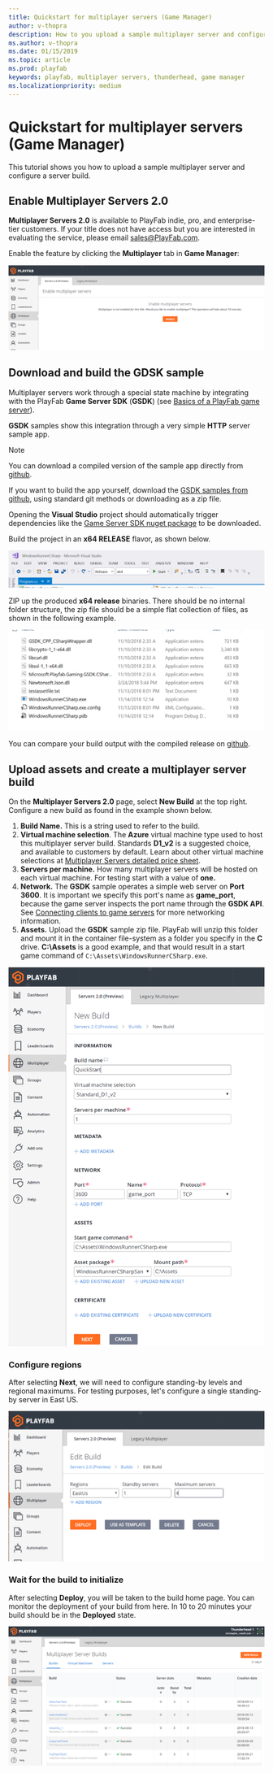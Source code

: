 ```yaml
---
title: Quickstart for multiplayer servers (Game Manager)
author: v-thopra
description: How to you upload a sample multiplayer server and configure a server build.
ms.author: v-thopra
ms.date: 01/15/2019
ms.topic: article
ms.prod: playfab
keywords: playfab, multiplayer servers, thunderhead, game manager
ms.localizationpriority: medium
---
```


# Quickstart for multiplayer servers (Game Manager)

This tutorial shows you how to upload a sample multiplayer server and configure a server build.

## Enable Multiplayer Servers 2.0

**Multiplayer Servers 2.0** is available to PlayFab indie, pro, and enterprise-tier customers. If your title does not have access but you are interested in evaluating the service, please email [sales@PlayFab.com](mailto:sales@playfab.com).

Enable the feature by clicking the **Multiplayer** tab in **Game Manager**:

![Game Manager - Multiplayer - Thunderhead Enable](media/tutorials/game-manager-thunderhead-enable.png)

## Download and build the GDSK sample

Multiplayer servers work through a special state machine by integrating with the PlayFab **Game Server SDK** (**GSDK**) (see [Basics of a PlayFab game server](basics-of-a-playFab-game-server.md)).

**GSDK** samples show this integration through a very simple **HTTP** server sample app.

> [!NOTE]
> You can download a compiled version of the sample app directly from [github](https://github.com/PlayFab/gsdkSamples/releases/download/v1.0/winrunnerSample.zip).

If you want to build the app yourself, download the [GSDK samples from github](https://github.com/PlayFab/gsdkSamples), using standard git methods or downloading as a zip file.

Opening the **Visual Studio** project should automatically trigger dependencies like the [Game Server SDK nuget package](https://www.nuget.org/packages/com.playfab.csharpgsdk) to be downloaded.

Build the project in an **x64 RELEASE** flavor, as shown below.

![Release GSDK Sample](media/tutorials/release-gsdk-sample.png)

ZIP up the produced **x64 release** binaries. There should be no internal folder structure, the zip file should be a simple flat collection of files, as shown in the following example.

![GSDK Sample Output](media/tutorials/gsdk-sample-output.png)

You can compare your build output with the compiled release on [github](https://github.com/PlayFab/gsdkSamples/releases/download/v1.0/winrunnerSample.zip).

## Upload assets and create a multiplayer server build

On the **Multiplayer Servers 2.0** page, select **New Build** at the top right. Configure a new build as found in the example shown below.

1. **Build Name.** This is a string used to refer to the build.
2. **Virtual machine selection**. The **Azure** virtual machine type used to host this multiplayer server build. Standards **D1_v2** is a suggested choice, and available to customers by default. Learn about other virtual machine selections at [Multiplayer Servers detailed price sheet](multiplayer-servers-detailed-price-sheet.md).
3. **Servers per machine.** How many multiplayer servers will be hosted on each virtual machine. For testing start with a value of **one.**
4. **Network.** The **GSDK** sample operates a simple web server on **Port 3600**. It is important we specify this port's name as **game_port**, because the game server inspects the port name through the **GSDK API**. See [Connecting clients to game servers](connecting-clients-to-game-servers.md) for more networking information.
5. **Assets.** Upload the **GSDK** sample zip file. PlayFab will unzip this folder and mount it in the container file-system as a folder you specify in the **C**  drive. **C:\Assets** is a good example, and that would result in a start game command of `C:\Assets\WindowsRunnerCSharp.exe`.

![Game Manager - Multiplayer - Thunderhead - New Build](media/tutorials/game-manager-thunderhead-new-build-quickstart.png)

### Configure regions

After selecting **Next**, we will need to configure standing-by levels and regional maximums. For testing purposes, let's configure a single standing-by server in East US.

![Region Simple Input](media/tutorials/region-simple-input.png)

### Wait for the build to initialize

After selecting **Deploy**, you will be taken to the build home page. You can monitor the deployment of your build from here. In 10 to 20 minutes your build should be in the **Deployed** state.

![Game Manager - Thunderhead Table](media/tutorials/game-manager-thunderhead-table.png)
